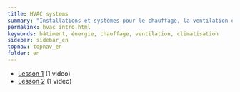 ```yaml
---
title: HVAC systems
summary: "Installations et systèmes pour le chauffage, la ventilation et la climatisation"
permalink: hvac_intro.html
keywords: bâtiment, énergie, chauffage, ventilation, climatisation
sidebar: sidebar_en
topnav: topnav_en
folder: en
---
```


* [Lesson 1](/hvac_1.html) (1 video)
* [Lesson 2](/hvac_2.html) (1 video)
